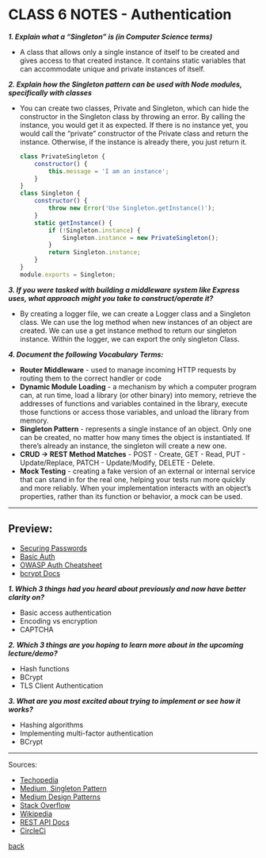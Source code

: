 # CLASS 6 NOTES - Authentication

***1. Explain what a “Singleton” is (in Computer Science terms)***

- A class that allows only a single instance of itself to be created and gives access to that created instance. It contains static variables that can accommodate unique and private instances of itself.

***2. Explain how the Singleton pattern can be used with Node modules, specifically with classes***

- You can create two classes, Private and Singleton, which can hide the constructor in the Singleton class by throwing an error. By calling the instance, you would get it as expected. If there is no instance yet, you would call the “private” constructor of the Private class and return the instance. Otherwise, if the instance is already there, you just return it.

  ```js
  class PrivateSingleton {
      constructor() {
          this.message = 'I am an instance';
      }
  }
  class Singleton {
      constructor() {
          throw new Error('Use Singleton.getInstance()');
      }
      static getInstance() {
          if (!Singleton.instance) {
              Singleton.instance = new PrivateSingleton();
          }
          return Singleton.instance;
      }
  }
  module.exports = Singleton;
  ```

***3. If you were tasked with building a middleware system like Express uses, what approach might you take to construct/operate it?***

- By creating a logger file, we can create a Logger class and a Singleton class. We can use the log method when new instances of an object are created. We can use a get instance method to return our singleton instance. Within the logger, we can export the only singleton Class.

***4. Document the following Vocabulary Terms:***

- **Router Middleware** - used to manage incoming HTTP requests by routing them to the correct handler or code
- **Dynamic Module Loading** - a mechanism by which a computer program can, at run time, load a library (or other binary) into memory, retrieve the addresses of functions and variables contained in the library, execute those functions or access those variables, and unload the library from memory.
- **Singleton Pattern** - represents a single instance of an object. Only one can be created, no matter how many times the object is instantiated. If there’s already an instance, the singleton will create a new one.
- **CRUD -> REST Method Matches** - POST - Create, GET - Read, PUT - Update/Replace, PATCH - Update/Modify, DELETE - Delete.
- **Mock Testing** - creating a fake version of an external or internal service that can stand in for the real one, helping your tests run more quickly and more reliably. When your implementation interacts with an object’s properties, rather than its function or behavior, a mock can be used.

- - -

## Preview:

- [Securing Passwords](https://thehackernews.com/2014/04/securing-passwords-with-bcrypt-hashing.html)
- [Basic Auth](https://en.wikipedia.org/wiki/Basic_access_authentication)
- [OWASP Auth Cheatsheet](https://cheatsheetseries.owasp.org/cheatsheets/Authentication_Cheat_Sheet.html)
- [bcrypt Docs](https://www.npmjs.com/package/bcrypt)

***1. Which 3 things had you heard about previously and now have better clarity on?***

- Basic access authentication
- Encoding vs encryption
- CAPTCHA

***2. Which 3 things are you hoping to learn more about in the upcoming lecture/demo?***

- Hash functions
- BCrypt
- TLS Client Authentication

***3. What are you most excited about trying to implement or see how it works?***

- Hashing algorithms
- Implementing multi-factor authentication
- BCrypt

- - -

Sources:

- [Techopedia](https://www.techopedia.com/definition/15830/singleton)
- [Medium, Singleton Pattern](ttps://medium.com/swlh/node-js-and-singleton-pattern-7b08d11c726a)
- [Medium Design Patterns](https://medium.com/@maheshkumawat_83392/node-js-design-patterns-singleton-pattern-series-1-1e0ab71e3edf)
- [Stack Overflow](https://stackoverflow.com/questions/63106648/what-is-router-middleware-in-express)
- [Wikipedia](https://en.wikipedia.org/wiki/Dynamic_loading)
- [REST API Docs](https://www.restapitutorial.com/lessons/httpmethods.html)
- [CircleCi](https://circleci.com/blog/how-to-test-software-part-i-mocking-stubbing-and-contract-testing/)

[back](../README.md)
